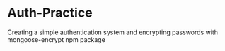 # Auth-Practice
Creating a simple authentication system and encrypting passwords with mongoose-encrypt npm package 

